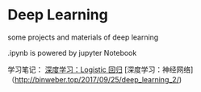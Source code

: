 # Deep Learning
some projects and materials of deep learning

.ipynb is powered by jupyter Notebook

学习笔记：
[深度学习：Logistic 回归](http://binweber.top/2017/09/12/deep_learning_1/)
[深度学习：神经网络]（http://binweber.top/2017/09/25/deep_learning_2/)    
